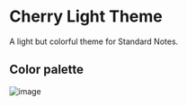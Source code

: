 # Cherry Light Theme
A light but colorful theme for Standard Notes.

## Color palette
![image](https://user-images.githubusercontent.com/42539974/141026857-842f1dd4-71f9-4ab9-ab24-b90e2ea8dbe1.png)

